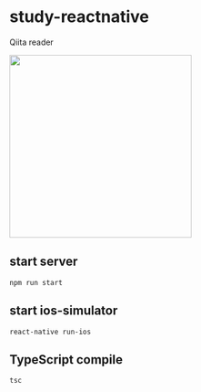 # study-reactnative
Qiita reader

<img src="https://user-images.githubusercontent.com/19257572/32144603-bfec66ea-bced-11e7-8d0a-3bb02042f506.png" width="320px">

## start server

```
npm run start
```

## start ios-simulator

```
react-native run-ios
```

## TypeScript compile

```
tsc
```

